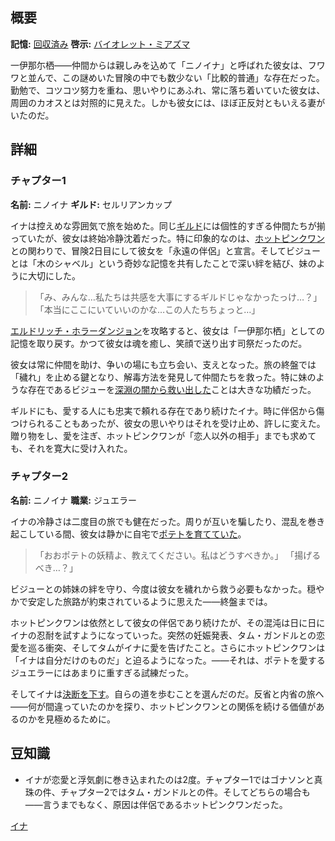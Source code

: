 <!-- title: ニノイナ -->

<!-- quote: ポテト…ポ・テ・ト。 -->

<!-- chapters: -1 -->

<!-- images: (イナのチャプター1プロフィール), (シオリと共に啓示を発動するイナ), (リコレクション - 一伊那尓栖), (イナのチャプター2プロフィール), (チャプター2エンディングのイナ) -->

<!-- model: false -->

## 概要

**記憶:** [回収済み](https://youtu.be/QE5Ow4L1Zt8)
**啓示:** [バイオレット・ミアズマ](#entry:violet-miasma-entry)

一伊那尓栖――仲間からは親しみを込めて「ニノイナ」と呼ばれた彼女は、フワワと並んで、この謎めいた冒険の中でも数少ない「比較的普通」な存在だった。勤勉で、コツコツ努力を重ね、思いやりにあふれ、常に落ち着いていた彼女は、周囲のカオスとは対照的に見えた。しかも彼女には、ほぼ正反対ともいえる妻がいたのだ。

## 詳細

### チャプター1

**名前:** ニノイナ
**ギルド:** セルリアンカップ

イナは控えめな雰囲気で旅を始めた。同じ[ギルド](#entry:guilds-entry)には個性的すぎる仲間たちが揃っていたが、彼女は終始冷静沈着だった。特に印象的なのは、[ホットピンクワン](#entry:irys-entry)との関わりで、冒険2日目にして彼女を「永遠の伴侶」と宣言。そしてビジューとは「木のシャベル」という奇妙な記憶を共有したことで深い絆を結び、妹のように大切にした。

> 「み、みんな…私たちは共感を大事にするギルドじゃなかったっけ…？」
> 「本当にここにいていいのかな…この人たちちょっと…」

[エルドリッチ・ホラーダンジョン](#entry:eldritch-horror-dungeon-entry)を攻略すると、彼女は「一伊那尓栖」としての記憶を取り戻す。かつて彼女は魂を癒し、笑顔で送り出す司祭だったのだ。

彼女は常に仲間を助け、争いの場にも立ち会い、支えとなった。旅の終盤では「穢れ」を止める鍵となり、解毒方法を発見して仲間たちを救った。特に妹のような存在であるビジューを[深淵の闇から救い出した](https://www.youtube.com/live/NdWqpuyH0Zg?feature=shared&t=4490)ことは大きな功績だった。

ギルドにも、愛する人にも忠実で頼れる存在であり続けたイナ。時に伴侶から傷つけられることもあったが、彼女の思いやりはそれを受け止め、許しに変えた。贈り物をし、愛を注ぎ、ホットピンクワンが「恋人以外の相手」までも求めても、それを寛大に受け入れた。

### チャプター2

**名前:** ニノイナ
**職業:** ジュエラー

イナの冷静さは二度目の旅でも健在だった。周りが互いを騙したり、混乱を巻き起こしている間、彼女は静かに自宅で[ポテトを育てていた](https://www.youtube.com/live/BkJIFGhpKIY?si=TOOasp2g_o_oVHFp&t=6891)。

> 「おおポテトの妖精よ、教えてください。私はどうすべきか。」
> 「揚げるべき…？」

ビジューとの姉妹の絆を守り、今度は彼女を穢れから救う必要もなかった。穏やかで安定した旅路が約束されているように思えた――終盤までは。

ホットピンクワンは依然として彼女の伴侶であり続けたが、その混沌は日に日にイナの忍耐を試すようになっていった。突然の妊娠発表、タム・ガンドルとの恋愛を巡る衝突、そしてタムがイナに愛を告げたこと。さらにホットピンクワンは「イナは自分だけのものだ」と迫るようになった。――それは、ポテトを愛するジュエラーにはあまりに重すぎる試練だった。

そしてイナは[決断を下す](https://www.youtube.com/live/PoM6ETBlOVY?t=723)。自らの道を歩むことを選んだのだ。反省と内省の旅へ――何が間違っていたのかを探り、ホットピンクワンとの関係を続ける価値があるのかを見極めるために。

## 豆知識

- イナが恋愛と浮気劇に巻き込まれたのは2度。チャプター1ではゴナソンと真珠の件、チャプター2ではタム・ガンドルとの件。そしてどちらの場合も――言うまでもなく、原因は伴侶であるホットピンクワンだった。

[イナ](#easter:easter-ina)
